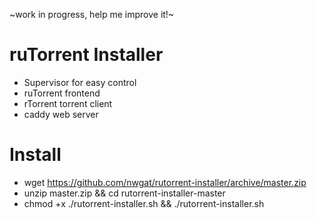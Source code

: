 ~work in progress, help me improve it!~

# ruTorrent Installer

* Supervisor for easy control
* ruTorrent frontend 
* rTorrent torrent client
* caddy web server


# Install
* wget https://github.com/nwgat/rutorrent-installer/archive/master.zip
* unzip master.zip && cd rutorrent-installer-master 
* chmod +x ./rutorrent-installer.sh && ./rutorrent-installer.sh
